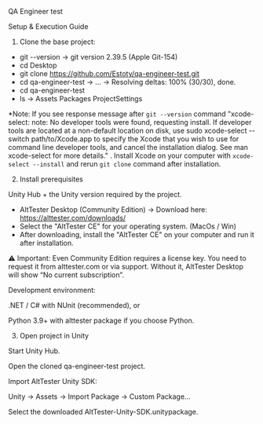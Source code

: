 QA Engineer test

Setup & Execution Guide
1. Clone the base project:

- git --version
→ git version 2.39.5 (Apple Git-154) 
- cd Desktop
- git clone https://github.com/Estoty/qa-engineer-test.git
- cd qa-engineer-test
→ ...
→ Resolving deltas: 100% (30/30), done.
- cd qa-engineer-test 
- ls
→ Assets		Packages	ProjectSettings

*Note: If you see response message after `git --version` command "xcode-select: note: No developer tools were found, requesting install. If developer tools are located at a non-default location on disk, use sudo xcode-select --switch path/to/Xcode.app to specify the Xcode that you wish to use for command line developer tools, and cancel the installation dialog. See man xcode-select for more details." . Install Xcode on your computer with `xcode-select --install` and rerun `git clone` command after installation.


2. Install prerequisites

Unity Hub + the Unity version required by the project.

- AltTester Desktop (Community Edition) → Download here: https://alttester.com/downloads/
- Select the "AltTester CE" for your operating system. (MacOs / Win)
- After downloading, install the "AltTester CE" on your computer and run it after installation.

⚠️ Important: Even Community Edition requires a license key. You need to request it from alttester.com
 or via support. Without it, AltTester Desktop will show “No current subscription”. 

Development environment:

.NET / C# with NUnit (recommended), or

Python 3.9+ with alttester package if you choose Python.


3. Open project in Unity

Start Unity Hub.

Open the cloned qa-engineer-test project.

Import AltTester Unity SDK:

Unity → Assets → Import Package → Custom Package...

Select the downloaded AltTester-Unity-SDK.unitypackage.
